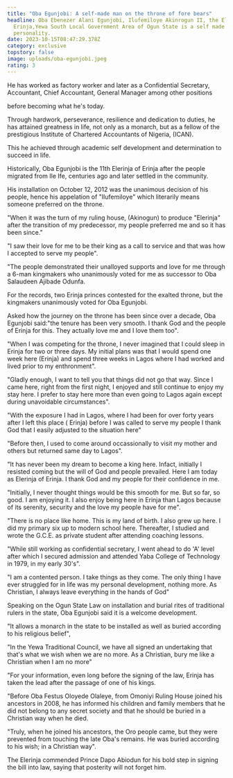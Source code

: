 ```yaml
---
title: "Oba Egunjobi: A self-made man on the throne of fore bears"
headline: Oba Ebenezer Alani Egunjobi, Ilufemiloye Akinrogun II, the Elerinja of
  Erinja,Yewa South Local Government Area of Ogun State is a self made
  personality.
date: 2023-10-15T08:47:29.378Z
category: exclusive
topstory: false
image: uploads/oba-egunjobi.jpeg
rating: 3
---
```

He has worked as factory worker and later as a Confidential Secretary, Accountant, Chief Accountant, General Manager among other positions

before becoming what he's today.



Through hardwork, perseverance, resilience and dedication to duties, he has attained greatness in life, not only as a monarch, but as a fellow of the prestigious Institute of Chartered Accountants of Nigeria, (ICAN).



This he achieved through academic  self development and determination to succeed in life.



Historically, Oba Egunjobi is the 11th Elerinja of Erinja after the people migrated from Ile Ife, centuries ago and later settled in the community.



His installation on October 12, 2012 was the unanimous decision of his people, hence his appelation of "Ilufemiloye" which literarily means someone preferred on the throne.



 "When it was the turn of my ruling house, (Akinogun) to produce "Elerinja" after the transition of my predecessor, my people preferred me and so it has been since."



"I saw their love for me to be their king  as a call to service and that was how I accepted to serve my people".



"The people demonstrated their unalloyed supports and love for me through a 6-man kingmakers who unanimously voted for me as successor to Oba Salaudeen Ajibade Odunfa.



For the records, two Erinja princes contested for the exalted throne, but the kingmakers unanimously voted for Oba Egunjobi.



Asked how the journey on the throne has been since over a decade, Oba Egunjobi said:"the tenure has been very smooth. I thank God and the people of Erinja for this. They actually love me and I love them too".



"When I was competing for the throne, I never imagined that I could sleep in Erinja for two or three days. My initial plans was that I would spend one week here (Erinja) and spend three weeks in Lagos where I had worked and lived prior to my enthronment".



"Gladly enough,  I want to tell you that things did not go that way. Since I came here, right from the first night, I enjoyed and still continue to enjoy my stay here. I prefer to stay here more than even going to Lagos again except during unavoidable circumstances".



"With the exposure I had in Lagos, where I had been for over forty years after I left this place ( Erinja) before I was called to serve my people I thank God that I easily adjusted to the situation here"



"Before then, I used to come around occassionally to visit my mother and others but returned same day to Lagos". 



"It has never been my dream to become a king here. Infact, initially I resisted coming but the  will of God and people prevailed. Here I am today as Elerinja of Erinja. I thank God and my people for their confidence in me.



"Initially, I never thought things would be this smooth for me. But so far, so good. I am enjoying it. I also enjoy being here in Erinja than Lagos because of its serenity, security and the love my people have for me".



"There is no place like home. This is my land of birth. I also grew up here. I did my primary six up to modern school here. Thereafter, I studied and wrote the G.C.E. as private student after attending coaching lessons.



"While still working as confidential secretary, I went ahead to do 'A' level after which I secured admission  and attended Yaba College of Technology in 1979, in my early 30's".



"I am a contented person. I take things as they come. The only thing I have ever struggled for in life was my personal development, nothing more. As Christian, I always leave everything in the hands of God"



Speaking on the Ogun State Law on installation and burial rites of traditional rulers in the state, Oba Egunjobi said it is a welcome development.



"It allows a monarch in the state to be installed as well as buried according to his religious belief",



"In the Yewa Traditional Council, we have all signed an undertaking that that's what we wish when we are no more. As a Christian, bury me like a Christian when I am no more"



"For your information, even long before the signing of the law, Erinja has taken the lead after the passage of one of his kings.



"Before Oba Festus Oloyede Olaleye, from Omoniyi Ruling House joined his ancestors in 2008, he has informed his children and family members  that he did not belong to any secret society and that he should be buried in a Christian way when he died.



"Truly, when he joined his ancestors, the Oro people came, but they were prevented from touching the late Oba's remains. He was buried according to his wish; in a Christian way".



The Elerinja commended Prince Dapo Abiodun for his bold step in signing the bill into law, saying that posterity will not forget him.